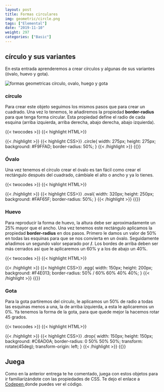 ```yaml
---
layout: post
title: Formas circulares
img: geometric/circle.png
tags: ["Elemental"]
date: "2019-11-10"
weight: 297
categories: ["Basic"]
---
```


## círculo y sus variantes

En esta entrada aprenderemos a crear círculos y algunas de sus variantes (óvalo, huevo y gota).

![formas geometricas círculo, ovalo, huego y gota](/geometric/circle-steps.png)
### círculo
Para crear este objeto seguimos los mismos pasos que para crear un cuadrado. Una vez lo tenemos, le añadiremos la propiedad <b>border-radius</b> para que tenga forma circular. Esta propiedad define el radio de cada esquina (arriba izquierda, arriba derecha, abajo derecha, abajo izquierda).

{{< twocodes >}}
{{< highlight HTML>}}
<div class="circle">
</div>
{{< /highlight >}}
{{< highlight CSS>}}
.circle{
  width: 275px;
  height: 275px;
  background: #F9FFAD;
  border-radius: 50%;
}
{{< /highlight >}}
{{</ twocodes >}}


### Óvalo

Una vez tenemos el círculo crear el óvalo es tan fácil como crear el rectángulo después del cuadrado, cámbiale el alto o ancho y ya lo tienes.

{{< twocodes >}}
{{< highlight HTML>}}
<div class="oval">
</div>
{{< /highlight >}}
{{< highlight CSS>}}
.oval{
  width: 320px;
  height: 250px;
  background: #FAF65F;
  border-radius: 50%;
}
{{< /highlight >}}
{{</ twocodes >}}

### Huevo

Para reproducir la forma de huevo, la altura debe ser aproximadamente un 25% mayor que el ancho. Una vez tenemos este rectángulo aplicamos la propiedad <b>border-radius</b> en dos pasos. Primero le damos un valor de 50% en todas las esquinas para que se nos convierta en un óvalo. Seguidamente añadimos un segundo valor separado por <b>/</b>. Los bordes de arriba deben ser más cerrados así que le aplicaremos un 60% y a los de abajo un 40%.

{{< twocodes >}}
{{< highlight HTML>}}
<div class="egg">
</div>
{{< /highlight >}}
{{< highlight CSS>}}
.egg{
  width: 150px;
  height: 200px;
  background: #F4E013;
  border-radius: 50% / 60% 60% 40% 40%;
}
{{< /highlight >}}
{{</ twocodes >}}

### Gota

Para la gota partiremos del círculo, le aplicamos un 50% de radio a todas las esquinas menos a una, la de arriba izquierda, a esta le aplicaremos un 0%. Ya tenemos la forma de la gota, para que quede mejor la hacemos rotar 45 grados.

{{< twocodes >}}
{{< highlight HTML>}}
<div class="drop">
</div>
{{< /highlight >}}
{{< highlight CSS>}}
.drop{
  width: 150px;
  height: 150px;
  background: #C6AD0A;
  border-radius: 0 50% 50% 50%;
  transform: rotate(45deg);
  transform-origin: left;
}
{{< /highlight >}}
{{</ twocodes >}}

## Juega
Como en la anterior entrega te he comentado, juega con estos objetos para ir familiarizándote con las propiedades de CSS. Te dejo el enlace a <a href="https://codepen.io/neusaguera/pen/ZEEMMbM" target="_blank"> Codepen </a> donde puedes ver el código.